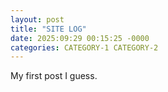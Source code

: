 ```yaml
---
layout: post
title: "SITE LOG"
date: 2025:09:29 00:15:25 -0000
categories: CATEGORY-1 CATEGORY-2
---
```


<head>
</head>
<body>
  <p>My first post I guess.</p>
</body>
